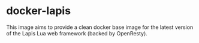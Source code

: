 docker-lapis
============

This image aims to provide a clean docker base image for the latest version of the Lapis Lua web framework (backed by OpenResty).
